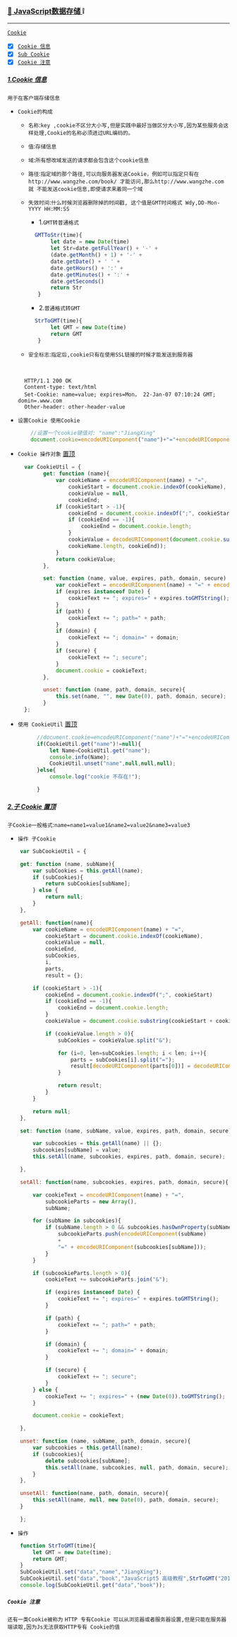 ### <a id="top"  href="#top">:maple_leaf: JavaScript数据存储 </a>  :grey_exclamation: 
----

[`Cookie`]()
 - [x] <a href="#CookieInfo">`Cookie 信息`</a>
 - [x] <a href="#SubCookie">`Sub Cookie`</a>
 - [x] <a href="#NoticeCookie">`Cookie 注意`</a>

##### [1.Cookie 信息](#top) <span id="CookieInfo"></span>
`用于在客户端存储信息`
* `Cookie的构成`
  * `名称`:`key ,cookie不区分大小写,但是实践中最好当做区分大小写,因为某些服务会这样处理,Cookie的名称必须进过URL编码的。`
  * `值`:`存储信息`
  * `域`:`所有想改域发送的请求都会包含这个cookie信息`
  * `路径`:`指定域的那个路径,可以向服务器发送Cookie，例如可以指定只有在http://www.wangzhe.com/book/ 才能访问,那么http://www.wangzhe.com 就
          不能发送cookie信息,即使请求来着同一个域`
  * `失效时间`:`什么时候浏览器删除掉的时间戳, 这个值是GMT时间格式 Wdy,DD-Mon-YYYY HH:MM:SS`    
     
     * 1.`GMT转普通格式`
     
     ```javascript
       GMTToStr(time){
            let date = new Date(time)
            let Str=date.getFullYear() + '-' +
            (date.getMonth() + 1) + '-' + 
            date.getDate() + ' ' + 
            date.getHours() + ':' + 
            date.getMinutes() + ':' + 
            date.getSeconds()
            return Str
        }
     ```
     * 2.`普通格式转GMT`
     
     ```javascript
       StrToGMT(time){
            let GMT = new Date(time)
            return GMT
        }
     ```
     
     
     
  * `安全标志`:`指定后,cookie只有在使用SSL链接的时候才能发送到服务器`
  <br/>
  
  ```http
    HTTP/1.1 200 OK
    Content-type: text/html
    Set-Cookie: name=value; expires=Mon， 22-Jan-07 07:10:24 GMT; domin=.www.com
    Other-header: other-header-value
  ```
* `设置Cookie 使用Cookie `
  ```javascript
      //设置一个cookie键值对: "name":"JiangXing"
      document.cookie=encodeURIComponent("name")+"="+encodeURIComponent("JiangXing");
  ```
  
* `Cookie 操作对象` <a href="#top">置顶</a>
  
  ```javascript
    var CookieUtil = {
          get: function (name){
              var cookieName = encodeURIComponent(name) + "=",
                  cookieStart = document.cookie.indexOf(cookieName),
                  cookieValue = null,
                  cookieEnd;     
              if (cookieStart > -1){
                  cookieEnd = document.cookie.indexOf(";", cookieStart);
                  if (cookieEnd == -1){
                      cookieEnd = document.cookie.length;
                  }
                  cookieValue = decodeURIComponent(document.cookie.substring(cookieStart + 
                  cookieName.length, cookieEnd));
              } 
              return cookieValue;
          },

          set: function (name, value, expires, path, domain, secure) {
              var cookieText = encodeURIComponent(name) + "=" + encodeURIComponent(value);
              if (expires instanceof Date) {
                  cookieText += "; expires=" + expires.toGMTString();
              }
              if (path) {
                  cookieText += "; path=" + path;
              }
              if (domain) {
                  cookieText += "; domain=" + domain;
              }
              if (secure) {
                  cookieText += "; secure";
              }
              document.cookie = cookieText;
          },

          unset: function (name, path, domain, secure){
              this.set(name, "", new Date(0), path, domain, secure);
          }
    };
  ```
* `使用 CookieUtil`  <a href="#top">置顶</a>

  ```javascript
        //document.cookie=encodeURIComponent("name")+"="+encodeURIComponent("JiangXing");
        if(CookieUtil.get("name")!=null){
            let Name=CookieUtil.get("name");
            console.info(Name);
            CookieUtil.unset("name",null,null,null);
        }else{
            console.log("cookie 不存在!");

        }
  ```
##### <a href="#ttp" id="ttp"> 2.子 Cookie </a>  <a href="#top" id="SubCookie" >置顶</a> 

`子Cookie一般格式`:`name=name1=value1&name2=value2&name3=value3`

* `操作 子Cookie`

```javascript
    var SubCookieUtil = {

    get: function (name, subName){
        var subCookies = this.getAll(name);
        if (subCookies){
            return subCookies[subName];
        } else {
            return null;
        }
    },

    getAll: function(name){
        var cookieName = encodeURIComponent(name) + "=",
            cookieStart = document.cookie.indexOf(cookieName),
            cookieValue = null,
            cookieEnd,
            subCookies,
            i,
            parts,
            result = {};

        if (cookieStart > -1){
            cookieEnd = document.cookie.indexOf(";", cookieStart)
            if (cookieEnd == -1){
                cookieEnd = document.cookie.length;
            }
            cookieValue = document.cookie.substring(cookieStart + cookieName.length, cookieEnd);

            if (cookieValue.length > 0){
                subCookies = cookieValue.split("&");

                for (i=0, len=subCookies.length; i < len; i++){
                    parts = subCookies[i].split("=");
                    result[decodeURIComponent(parts[0])] = decodeURIComponent(parts[1]);
                }

                return result;
            }  
        } 

        return null;
    },

    set: function (name, subName, value, expires, path, domain, secure) {

        var subcookies = this.getAll(name) || {};
        subcookies[subName] = value;
        this.setAll(name, subcookies, expires, path, domain, secure);

    },

    setAll: function(name, subcookies, expires, path, domain, secure){

        var cookieText = encodeURIComponent(name) + "=",
            subcookieParts = new Array(),
            subName;

        for (subName in subcookies){
            if (subName.length > 0 && subcookies.hasOwnProperty(subName)){
                subcookieParts.push(encodeURIComponent(subName)
                +
                "=" + encodeURIComponent(subcookies[subName]));
            }
        }

        if (subcookieParts.length > 0){
            cookieText += subcookieParts.join("&");

            if (expires instanceof Date) {
                cookieText += "; expires=" + expires.toGMTString();
            }

            if (path) {
                cookieText += "; path=" + path;
            }

            if (domain) {
                cookieText += "; domain=" + domain;
            }

            if (secure) {
                cookieText += "; secure";
            }
        } else {
            cookieText += "; expires=" + (new Date(0)).toGMTString();
        }

        document.cookie = cookieText;        

    },

    unset: function (name, subName, path, domain, secure){
        var subcookies = this.getAll(name);
        if (subcookies){
            delete subcookies[subName];
            this.setAll(name, subcookies, null, path, domain, secure);
        }
    },

    unsetAll: function(name, path, domain, secure){
        this.setAll(name, null, new Date(0), path, domain, secure);
    }

    };
```
* `操作`
```javascript
    function StrToGMT(time){
        let GMT = new Date(time);
        return GMT;
    }
    SubCookieUtil.set("data","name","JiangXing");
    SubCookieUtil.set("data","book","JavaScript5 高级教程",StrToGMT("2018-8-5 20:24"));
    console.log(SubCookieUtil.get("data","book"));    
```
##### <a id="NoticeCookie">`Cookie 注意`</a>
`还有一类Cookie被称为` `HTTP 专有Cookie 可以从浏览器或者服务器设置,但是只能在服务器端读取,因为Js无法获取HTTP专有 Cookie的值`
